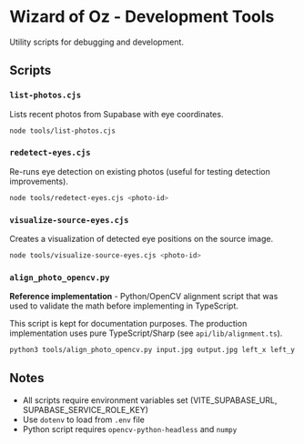 # Wizard of Oz - Development Tools

Utility scripts for debugging and development.

## Scripts

### `list-photos.cjs`
Lists recent photos from Supabase with eye coordinates.

```bash
node tools/list-photos.cjs
```

### `redetect-eyes.cjs`
Re-runs eye detection on existing photos (useful for testing detection improvements).

```bash
node tools/redetect-eyes.cjs <photo-id>
```

### `visualize-source-eyes.cjs`
Creates a visualization of detected eye positions on the source image.

```bash
node tools/visualize-source-eyes.cjs <photo-id>
```

### `align_photo_opencv.py`
**Reference implementation** - Python/OpenCV alignment script that was used to validate the math before implementing in TypeScript.

This script is kept for documentation purposes. The production implementation uses pure TypeScript/Sharp (see `api/lib/alignment.ts`).

```bash
python3 tools/align_photo_opencv.py input.jpg output.jpg left_x left_y right_x right_y
```

## Notes

- All scripts require environment variables set (VITE_SUPABASE_URL, SUPABASE_SERVICE_ROLE_KEY)
- Use `dotenv` to load from `.env` file
- Python script requires `opencv-python-headless` and `numpy`
